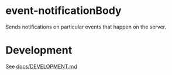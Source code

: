 # event-notificationBody
Sends notifications on particular events that happen on the server.

# Development
See [docs/DEVELOPMENT.md](docs/DEVELOPMENT.md)
